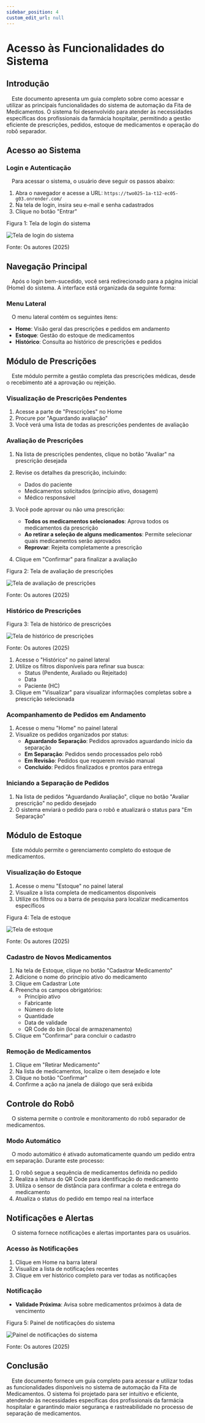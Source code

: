 ```yaml
---
sidebar_position: 4
custom_edit_url: null
---
```


# Acesso às Funcionalidades do Sistema

## Introdução

&emsp;Este documento apresenta um guia completo sobre como acessar e utilizar as principais funcionalidades do sistema de automação da Fita de Medicamentos. O sistema foi desenvolvido para atender às necessidades específicas dos profissionais da farmácia hospitalar, permitindo a gestão eficiente de prescrições, pedidos, estoque de medicamentos e operação do robô separador.

## Acesso ao Sistema

### Login e Autenticação

&emsp;Para acessar o sistema, o usuário deve seguir os passos abaixo:

1. Abra o navegador e acesse a URL: `https://two025-1a-t12-ec05-g03.onrender.com/`
2. Na tela de login, insira seu e-mail e senha cadastrados
3. Clique no botão "Entrar"

<p style={{textAlign: 'center'}}>Figura 1: Tela de login do sistema</p>
<div style={{margin: 25}}>
    <div style={{textAlign: 'center'}}>
        <img src={require("../../../../media/telaLogin.png").default} style={{width: 800}} alt="Tela de login do sistema" />
        <br />
    </div>
</div>
<p style={{textAlign: 'center'}}>Fonte: Os autores (2025)</p>

## Navegação Principal

&emsp;Após o login bem-sucedido, você será redirecionado para a página inicial (Home) do sistema. A interface está organizada da seguinte forma:

### Menu Lateral

&emsp;O menu lateral contém os seguintes itens:

- **Home**: Visão geral das prescrições e pedidos em andamento
- **Estoque**: Gestão do estoque de medicamentos
- **Histórico**: Consulta ao histórico de prescrições e pedidos

## Módulo de Prescrições

&emsp;Este módulo permite a gestão completa das prescrições médicas, desde o recebimento até a aprovação ou rejeição.

### Visualização de Prescrições Pendentes

1. Acesse a parte de "Prescrições" no Home
2. Procure por "Aguardando avaliação"
3. Você verá uma lista de todas as prescrições pendentes de avaliação

### Avaliação de Prescrições

1. Na lista de prescrições pendentes, clique no botão "Avaliar" na prescrição desejada
2. Revise os detalhes da prescrição, incluindo:
   - Dados do paciente
   - Medicamentos solicitados (princípio ativo, dosagem)
   - Médico responsável
3. Você pode aprovar ou não uma prescrição:
   - **Todos os medicamentos selecionados**: Aprova todos os medicamentos da prescrição
   - **Ao retirar a seleção de alguns medicamentos**: Permite selecionar quais medicamentos serão aprovados
   - **Reprovar**: Rejeita completamente a prescrição

4. Clique em "Confirmar" para finalizar a avaliação

<p style={{textAlign: 'center'}}>Figura 2: Tela de avaliação de prescrições</p>
<div style={{margin: 25}}>
    <div style={{textAlign: 'center'}}>
        <img src={require("../../../../media/PlataformaWeb.png").default} style={{width: 800}} alt="Tela de avaliação de prescrições" />
        <br />
    </div>
</div>
<p style={{textAlign: 'center'}}>Fonte: Os autores (2025)</p>

### Histórico de Prescrições

<p style={{textAlign: 'center'}}>Figura 3: Tela de histórico de prescrições</p>
<div style={{margin: 25}}>
    <div style={{textAlign: 'center'}}>
        <img src={require("../../../../media/telaHistorico.png").default} style={{width: 800}} alt="Tela de histórico de prescrições" />
        <br />
    </div>
</div>
<p style={{textAlign: 'center'}}>Fonte: Os autores (2025)</p>

1. Acesse o "Histórico" no painel lateral
2. Utilize os filtros disponíveis para refinar sua busca:
   - Status (Pendente, Avaliado ou Rejeitado)
   - Data
   - Paciente (HC)
4. Clique em "Visualizar" para visualizar informações completas sobre a prescrição selecionada

### Acompanhamento de Pedidos em Andamento

1. Acesse o menu "Home" no painel lateral
2. Visualize os pedidos organizados por status:
   - **Aguardando Separação**: Pedidos aprovados aguardando início da separação
   - **Em Separação**: Pedidos sendo processados pelo robô
   - **Em Revisão**: Pedidos que requerem revisão manual
   - **Concluído**: Pedidos finalizados e prontos para entrega

### Iniciando a Separação de Pedidos

1. Na lista de pedidos "Aguardando Avaliação", clique no botão "Avaliar prescrição" no pedido desejado
2. O sistema enviará o pedido para o robô e atualizará o status para "Em Separação" 
## Módulo de Estoque

&emsp;Este módulo permite o gerenciamento completo do estoque de medicamentos.

### Visualização do Estoque

1. Acesse o menu "Estoque" no painel lateral
2. Visualize a lista completa de medicamentos disponíveis
3. Utilize os filtros ou a barra de pesquisa para localizar medicamentos específicos

<p style={{textAlign: 'center'}}>Figura 4: Tela de estoque</p>
<div style={{margin: 25}}>
    <div style={{textAlign: 'center'}}>
        <img src={require("../../../../media/telaEstoque.png").default} style={{width: 800}} alt="Tela de estoque" />
        <br />
    </div>
</div>
<p style={{textAlign: 'center'}}>Fonte: Os autores (2025)</p>

### Cadastro de Novos Medicamentos

1. Na tela de Estoque, clique no botão "Cadastrar Medicamento"
2. Adicione o nome do princípio ativo do medicamento
3. Clique em Cadastrar Lote
4. Preencha os campos obrigatórios:
   - Princípio ativo
   - Fabricante
   - Número do lote
   - Quantidade
   - Data de validade
   - QR Code do bin (local de armazenamento)
5. Clique em "Confirmar" para concluir o cadastro

### Remoção de Medicamentos

1. Clique em "Retirar Medicamento"
2. Na lista de medicamentos, localize o item desejado e lote
3. Clique no botão "Confirmar"
4. Confirme a ação na janela de diálogo que será exibida
## Controle do Robô

&emsp;O sistema permite o controle e monitoramento do robô separador de medicamentos.

### Modo Automático

&emsp;O modo automático é ativado automaticamente quando um pedido entra em separação. Durante este processo:

1. O robô segue a sequência de medicamentos definida no pedido
2. Realiza a leitura do QR Code para identificação do medicamento
3. Utiliza o sensor de distância para confirmar a coleta e entrega do medicamento
4. Atualiza o status do pedido em tempo real na interface

## Notificações e Alertas

&emsp;O sistema fornece notificações e alertas importantes para os usuários.

### Acesso às Notificações

1. Clique em Home na barra lateral
2. Visualize a lista de notificações recentes
3. Clique em ver histórico completo para ver todas as notificações

### Notificação

- **Validade Próxima**: Avisa sobre medicamentos próximos à data de vencimento

<p style={{textAlign: 'center'}}>Figura 5: Painel de notificações do sistema</p>
<div style={{margin: 25}}>
    <div style={{textAlign: 'center'}}>
        <img src={require("../../../../media/telaNotificacoes.png").default} style={{width: 800}} alt="Painel de notificações do sistema" />
        <br />
    </div>
</div>
<p style={{textAlign: 'center'}}>Fonte: Os autores (2025)</p>

## Conclusão

&emsp;Este documento fornece um guia completo para acessar e utilizar todas as funcionalidades disponíveis no sistema de automação da Fita de Medicamentos. O sistema foi projetado para ser intuitivo e eficiente, atendendo às necessidades específicas dos profissionais da farmácia hospitalar e garantindo maior segurança e rastreabilidade no processo de separação de medicamentos.